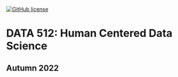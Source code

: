 [![GitHub license](https://img.shields.io/github/license/nayantaramohan/data-512-homework_1)](https://github.com/nayantaramohan/data-512-homework_1/blob/main/LICENSE)
# DATA 512: Human Centered Data Science
## Autumn 2022
